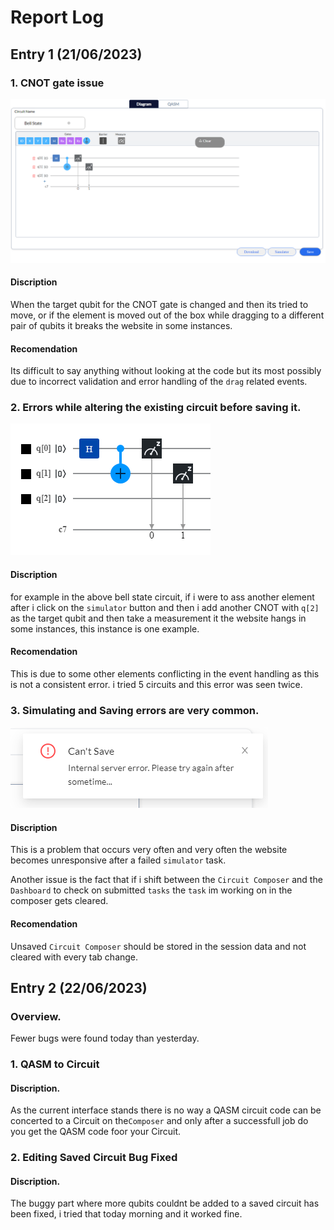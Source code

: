 # Report Log

## Entry 1 (21/06/2023)

### 1. CNOT gate issue
[![img1](https://raw.githubusercontent.com/Unexpecteddonuts/project_report/main/Cnot%20issue%2C%20when%20move%20website%20breaks.png "img1")](https://raw.githubusercontent.com/Unexpecteddonuts/project_report/main/Cnot%20issue%2C%20when%20move%20website%20breaks.png "img1")
#### Discription
When the target qubit for the CNOT gate is changed and then its tried to move, or if the element is moved out of the box while dragging to a different pair of qubits it breaks the website in some instances.
#### Recomendation
Its difficult to say anything without looking at the code but its most possibly due to incorrect validation and error handling of the `drag`  related events.

### 2. Errors while altering the existing circuit before saving it.
![](https://github.com/Unexpecteddonuts/project_report/blob/main/bell%20state.png?raw=true)

#### Discription
for example in the above bell state circuit, if i were to ass another element after i click on the `simulator` button and then i add another CNOT with `q[2]`  as the target qubit and then take a measurement it the website hangs in some instances, this instance is one example.

#### Recomendation
This is due to some other elements conflicting in the event handling as this is not a consistent error. i tried 5 circuits and this error was seen twice.

### 3. Simulating and Saving errors are very common.
![](https://github.com/Unexpecteddonuts/project_report/blob/main/cant%20save,%20cant%20simlate,%20errors%20very%20often.png?raw=true)
#### Discription
This is a problem that occurs very often and very often the website becomes unresponsive after a failed `simulator` task.

Another issue is the fact that if i shift between the `Circuit Composer` and the `Dashboard` to check on submitted `tasks` the `task` im working on in the composer gets cleared.

#### Recomendation
Unsaved `Circuit Composer` should be stored in the session data and not cleared with every tab change.

## Entry 2 (22/06/2023)

### Overview.
Fewer bugs were found today than yesterday.

### 1. QASM to Circuit 

#### Discription.
As the current interface stands there is no way a QASM circuit code can be concerted to a Circuit on the`Composer` and only after a successfull job do you get the QASM code foor your Circuit.

### 2. Editing Saved Circuit Bug Fixed

#### Discription.
 The buggy part where more qubits couldnt be added to a saved circuit has been fixed, i tried that today morning and it worked fine.
